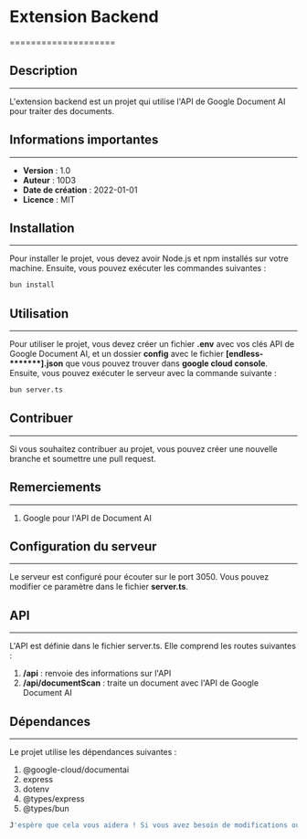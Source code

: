 # Extension Backend

====================

## Description

---

L'extension backend est un projet qui utilise l'API de Google Document AI pour traiter des documents.

## Informations importantes

---

- **Version** : 1.0
- **Auteur** : 10D3
- **Date de création** : 2022-01-01
- **Licence** : MIT

## Installation

---

Pour installer le projet, vous devez avoir Node.js et npm installés sur votre machine. Ensuite, vous pouvez exécuter les commandes suivantes :

```bash
bun install
```

## Utilisation

---

Pour utiliser le projet, vous devez créer un fichier **.env** avec vos clés API de Google Document AI, et un dossier **config** avec le fichier **[endless-*******].json** que vous pouvez trouver dans **google cloud console**. Ensuite, vous pouvez exécuter le serveur avec la commande suivante :

```bash
bun server.ts
```

## Contribuer

---

Si vous souhaitez contribuer au projet, vous pouvez créer une nouvelle branche et soumettre une pull request.

## Remerciements

---

1. Google pour l'API de Document AI

## Configuration du serveur

---

Le serveur est configuré pour écouter sur le port 3050. Vous pouvez modifier ce paramètre dans le fichier **server.ts**.

## API

---

L'API est définie dans le fichier server.ts. Elle comprend les routes suivantes :

1. **/api** : renvoie des informations sur l'API
2. **/api/documentScan** : traite un document avec l'API de Google Document AI

## Dépendances

---

Le projet utilise les dépendances suivantes :

1. @google-cloud/documentai
2. express
3. dotenv
4. @types/express
5. @types/bun

```bash
J'espère que cela vous aidera ! Si vous avez besoin de modifications ou d'ajouts, n'hésitez pas à me demander.
```
